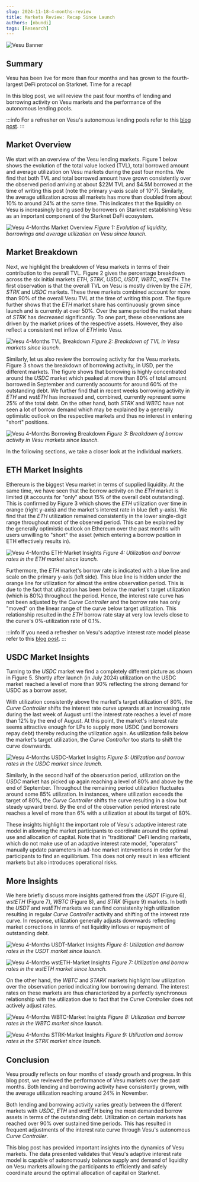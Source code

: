 ```yaml
---
slug: 2024-11-18-4-months-review
title: Markets Review: Recap Since Launch
authors: [nbundi]
tags: [Research]
---
```


![Vesu Banner](/Market_review1.png)


## Summary

Vesu has been live for more than four months and has grown to the fourth-largest DeFi protocol on Starknet. 
Time for a recap!

In this blog post, we will review the past four months of lending and borrowing activity on Vesu markets and the performance of the autonomous lending pools.

:::info
For a refresher on Vesu's autonomous lending pools refer to this [blog post](https://docs.vesu.xyz/blog/2024-03-15-vesu-protocol).
:::

## Market Overview

We start with an overview of the Vesu lending markets. 
Figure 1 below shows the evolution of the total value locked (TVL), total borrowed amount and average utilization on Vesu markets during the past four months.
We find that both TVL and total borrowed amount have grown consistently over the observed period arriving at about $22M TVL and $4.5M borrowed at the time of writing this post (note the primary y-axis scale of 10^7).
Similarly, the average utilization across all markets has more than doubled from about 10% to around 24% at the same time. This indicates that the liquidity on Vesu is increasingly being used by borrowers on Starknet establishing Vesu as an important component of the Starknet DeFi ecosystem.

![Vesu 4-Months Market Overview](./2024-07-15_2024-11-17_total.png "Vesu 4-Months Market Overview")
_Figure 1: Evolution of liquidity, borrowings and average utilization on Vesu since launch._


## Market Breakdown

Next, we highlight the breakdown of Vesu markets in terms of their contribution to the overall TVL. Figure 2 gives the percentage breakdown across the six initial markets _ETH_, _STRK_, _USDC_, _USDT_, _WBTC_, _wstETH_. 
The first observation is that the overall TVL on Vesu is mostly driven by the _ETH_, _STRK_ and _USDC_ markets. These three markets combined account for more than 90% of the overall Vesu TVL at the time of writing this post.
The figure further shows that the _ETH_ market share has continuously grown since launch and is currently at over 50%. Over the same period the market share of _STRK_ has decreased significantly. To one part, these observations are driven by the market prices of the respective assets. However, they also reflect a consistent net inflow of _ETH_ into Vesu.

![Vesu 4-Months TVL Breakdown](./2024-07-15_2024-11-17_tvl_breakdown.png "Vesu 4-Months TVL Breakdown")
_Figure 2: Breakdown of TVL in Vesu markets since launch._

Similarly, let us also review the borrowing activity for the Vesu markets. Figure 3 shows the breakdown of borrowing activity, in USD, per the different markets. The figure shows that borrowing is highly concentrated around the _USDC_ market which peaked at more than 80% of total amount borrowed in September and currently accounts for around 60% of the outstanding debt. We further find that in recent weeks borrowing activity in _ETH_ and _wstETH_ has increased and, combined, currently represent some 25% of the total debt. On the other hand, both _STRK_ and _WBTC_ have not seen a lot of borrow demand which may be explained by a generally optimistic outlook on the respective markets and thus no interest in entering "short" positions.

![Vesu 4-Months Borrowing Breakdown](./2024-07-15_2024-11-17_borrowing_breakdown.png "Vesu 4-Months Borrowing Breakdown")
_Figure 3: Breakdown of borrow activity in Vesu markets since launch._

In the following sections, we take a closer look at the individual markets.

## ETH Market Insights

Ethereum is the biggest Vesu market in terms of supplied liquidity. At the same time, we have seen that the borrow activity on the _ETH_ market is limited (it accounts for "only" about 15% of the overall debt outstanding). This is confirmed by Figure 3 which shows the _ETH_ utilization over time in orange (right y-axis) and the market's interest rate in blue (left y-axis). We find that the _ETH_ utilization remained consistently in the lower single-digit range throughout most of the observed period. This can be explained by the generally optimistic outlook on Ethereum over the past months with users unwilling to "short" the asset (which entering a borrow position in ETH effectively results in).

![Vesu 4-Months ETH-Market Insights](./2024-07-15_2024-11-17_ETH.png "Vesu 4-Months ETH-Market Insights")
_Figure 4: Utilization and borrow rates in the ETH market since launch._

Furthermore, the _ETH_ market's borrow rate is indicated with a blue line and scale on the primary y-axis (left side). This blue line is hidden under the orange line for utilization for almost the entire observation period. This is due to the fact that utilization has been below the market's target utilization (which is 80%) throughout the period. Hence, the interest rate curve has not been adjusted by the _Curve Controller_ and the borrow rate has only "moved" on the linear range of the curve below target utilization. This relationship resulted in the _ETH_ borrow rate stay at very low levels close to the curve's 0%-utilization rate of 0.1%.

:::info
If you need a refresher on Vesu's adaptive interest rate model please refer to this [blog post](https://docs.vesu.xyz/blog/2024-04-03-vesu-lending-hooks#adaptive-interest-rates).
:::

## USDC Market Insights

Turning to the _USDC_ market we find a completely different picture as shown in Figure 5. Shortly after launch (in July 2024) utilization on the USDC market reached a level of more than 90% reflecting the strong demand for USDC as a borrow asset.

With utilization consistently above the market's target utilization of 80%, the _Curve Controller_ shifts the interest rate curve upwards at an increasing rate during the last week of August until the interest rate reaches a level of more than 12% by the end of August. At this point, the market's interest rate seems attractive enough for LPs to supply more USDC (and borrowers repay debt) thereby reducing the utilization again. As utilization falls below the market's target utilization, the _Curve Controller_ too starts to shift the curve downwards.

![Vesu 4-Months USDC-Market Insights](./2024-07-15_2024-11-17_USDC.png "Vesu 4-Months USDC-Market Insights")
_Figure 5: Utilization and borrow rates in the USDC market since launch._

Similarly, in the second half of the observation period, utilization on the _USDC_ market has picked up again reaching a level of 80% and above by the end of September. Throughout the remaining period utilization fluctuates around some 85% utilization. In instances, where utilization exceeds the target of 80%, the _Curve Controller_ shifts the curve resulting in a slow but steady upward trend. By the end of the observation period interest rate reaches a level of more than 6% with a utilization at about its target of 80%.

These insights highlight the important role of Vesu's adaptive interest rate model in allowing the market participants to coordinate around the optimal use and allocation of capital. Note that in "traditional" DeFi lending markets, which do not make use of an adaptive interest rate model, "operators" manually update parameters in ad-hoc market interventions in order for the participants to find an equilibrium. This does not only result in less efficient markets but also introduces operational risks.


## More Insights

We here briefly discuss more insights gathered from the _USDT_ (Figure 6), _wstETH_ (Figure 7), _WBTC_ (Figure 8), and _STRK_ (Figure 9) markets. In both the _USDT_ and _wstETH_ markets we can find consistenlty high utilization resulting in regular _Curve Controller_ activity and shifting of the interest rate curve. In response, utilization generally adjusts downwards reflecting market corrections in terms of net liquidity inflows or repayment of outstanding debt.

![Vesu 4-Months USDT-Market Insights](./2024-07-15_2024-11-17_USDT.png "Vesu 4-Months USDT-Market Insights")
_Figure 6: Utilization and borrow rates in the USDT market since launch._

![Vesu 4-Months wstETH-Market Insights](./2024-07-15_2024-11-17_wstETH.png "Vesu 4-Months wstETH-Market Insights")
_Figure 7: Utilization and borrow rates in the wstETH market since launch._

On the other hand, the _WBTC_ and _STARK_ markets highlight low utilization over the observation period indicating low borrowing demand. The interest rates on these markets are thus characterized by a perfectly synchronous relationship with the utilization due to fact that the _Curve Controller_ does not actively adjust rates.

![Vesu 4-Months WBTC-Market Insights](./2024-07-15_2024-11-17_WBTC.png "Vesu 4-Months WBTC-Market Insights")
_Figure 8: Utilization and borrow rates in the WBTC market since launch._

![Vesu 4-Months STRK-Market Insights](./2024-07-15_2024-11-17_STRK.png "Vesu 4-Months STRK-Market Insights")
_Figure 9: Utilization and borrow rates in the STRK market since launch._


## Conclusion

Vesu proudly reflects on four months of steady growth and progress. In this blog post, we reviewed the performance of Vesu markets over the past months. Both lending and borrowing activity have consistently grown, with the average utilization reaching around 24% in November.

Both lending and borrowing activity varies greatly between the different markets with _USDC_, _ETH_ and _wstETH_ being the most demanded borrow assets in terms of the outstanding debt. Utilization on certain markets has reached over 90% over sustained time periods. This has resulted in frequent adjustments of the interest rate curve through Vesu's autonomous _Curve Controller_.

This blog post has provided important insights into the dynamics of Vesu markets. The data presented validates that Vesu's adaptive interest rate model is capable of autonomously balance supply and demand of liquidity on Vesu markets allowing the participants to efficiently and safely coordinate around the optimal allocation of capital on Starknet.